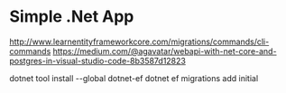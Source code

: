 # Simple .Net App


http://www.learnentityframeworkcore.com/migrations/commands/cli-commands
https://medium.com/@agavatar/webapi-with-net-core-and-postgres-in-visual-studio-code-8b3587d12823


dotnet tool install --global dotnet-ef
dotnet ef migrations add initial